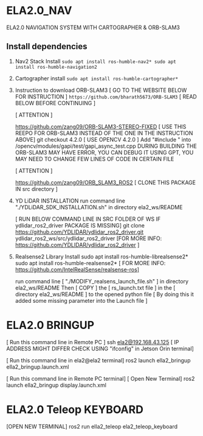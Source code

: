 # ELA2.0_NAV
ELA2.0 NAVIGATION SYSTEM WITH CARTOGRAPHER &amp; ORB-SLAM3

## Install dependencies

1) Nav2 Stack Install
	`sudo apt install ros-humble-nav2*
	sudo apt install ros-humble-navigation2`

2) Cartographer install
	`sudo apt install ros-humble-cartographer*`

3) Instruction to download ORB-SLAM3
	[ GO TO THE WEBSITE BELOW FOR INSTRUCTION ]
	`https://github.com/bharath5673/ORB-SLAM3`
	[ READ BELOW BEFORE CONTINUING ]

	[ ATTENTION ] 

	https://github.com/zang09/ORB-SLAM3-STEREO-FIXED [ USE THIS REEPO FOR ORB-SLAM3 INSTEAD OF THE ONE IN THE INSTRUCTION ABOVE]
	git checkout 4.2.0 [ USE OPENCV 4.2.0 ]
   	Add "#include <thread>" into <path-to-opencv>/opencv/modules/gapi/test/gapi_async_test.cpp
	DURING BUILDING THE ORB-SLAM3 MAY HAVE ERROR, YOU CAN DEBUG IT USING GPT, YOU MAY NEED TO CHANGE FEW LINES OF CODE IN CERTAIN FILE

	[ ATTENTION ] 

	https://github.com/zang09/ORB_SLAM3_ROS2 [ CLONE THIS PACKAGE IN src directory ]

5) YD LiDAR INSTALLATION
	run command line "./YDLiDAR_SDK_INSTALLATION.sh" in directory ela2_ws/README

	[ RUN BELOW COMMAND LINE IN SRC FOLDER OF WS IF  ydlidar_ros2_driver PACKAGE IS MISSING]
	git clone https://github.com/YDLIDAR/ydlidar_ros2_driver.git ydlidar_ros2_ws/src/ydlidar_ros2_driver
	[FOR MORE INFO: https://github.com/YDLIDAR/ydlidar_ros2_driver ]

6) Realsense2 Library Install
	sudo apt install ros-humble-librealsense2*
	sudo apt install ros-humble-realsense2*
	[ FOR MORE INFO: https://github.com/IntelRealSense/realsense-ros]

	run command line [ "./MODIFY_realsens_launch_file.sh" ] in directory ela2_ws/README 
	Then [ COPY ] the [ rs_launch.txt file ] in the [ directory ela2_ws/README ]  to the opened python file
	[ By doing this it added some missing parameter into the Launch file ]


# ELA2.0 BRINGUP

[ Run this command line in Remote PC ]
	ssh ela2@192.168.43.125 [ IP ADDRESS MIGHT DIFFER CHECK USING "ifconfig" in Jetson Orin terminal]

[ Run this command line in ela2@ela2 terminal]
	ros2 launch ella2_bringup ella2_bringup.launch.xml

[ Run this command line in Remote PC terminal]
	[ Open New Terminal]
	ros2 launch ella2_bringup display.launch.xml


# ELA2.0 Teleop KEYBOARD

[OPEN NEW TERMINAL]
ros2 run ella2_teleop ela2_teleop_keyboard
